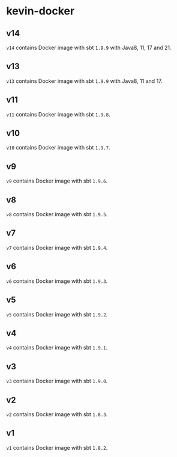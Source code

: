 # kevin-docker

## v14
`v14` contains Docker image with sbt `1.9.9` with Java8, 11, 17 and 21.

## v13
`v13` contains Docker image with sbt `1.9.9` with Java8, 11 and 17.

## v11
`v11` contains Docker image with sbt `1.9.8`.

## v10
`v10` contains Docker image with sbt `1.9.7`.

## v9
`v9` contains Docker image with sbt `1.9.6`.

## v8
`v8` contains Docker image with sbt `1.9.5`.

## v7
`v7` contains Docker image with sbt `1.9.4`.

## v6
`v6` contains Docker image with sbt `1.9.3`.

## v5
`v5` contains Docker image with sbt `1.9.2`.

## v4
`v4` contains Docker image with sbt `1.9.1`.

## v3
`v3` contains Docker image with sbt `1.9.0`.

## v2
`v2` contains Docker image with sbt `1.8.3`.

## v1
`v1` contains Docker image with sbt `1.8.2`.
